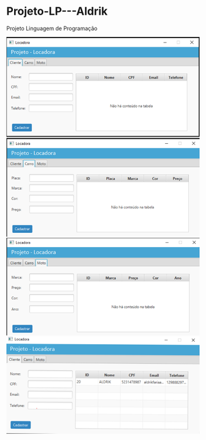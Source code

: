 # Projeto-LP---Aldrik
Projeto Linguagem de Programação

![1](https://github.com/Aldrik-Alvaro/Projeto-LP---Aldrik/blob/main/Img/1.PNG)
![2](https://github.com/Aldrik-Alvaro/Projeto-LP---Aldrik/blob/main/Img/2.PNG)
![3](https://github.com/Aldrik-Alvaro/Projeto-LP---Aldrik/blob/main/Img/3.PNG)
![4](https://github.com/Aldrik-Alvaro/Projeto-LP---Aldrik/blob/main/Img/4.PNG)

